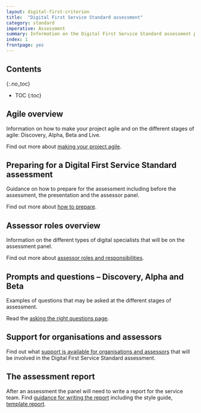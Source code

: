 ```yaml
---
layout: digital-first-criterion
title:  "Digital First Service Standard assessment"
category: standard
imperative: Assessment
summary: Information on the Digital First Service Standard assessment process
index: 1
frontpage: yes
---
```


## Contents
{:.no_toc}

* TOC
{:toc}
<!--TOC max3-->

## Agile overview

Information on how to make your project agile and on the different stages of agile: Discovery, Alpha, Beta and Live.

Find out more about [making your project agile](/assessments/agile-overview).

## Preparing for a Digital First Service Standard assessment

Guidance on how to prepare for the assessment including before the assessment, the presentation and the assessor panel.

Find out more about [how to prepare](/assessments/assessment-preparation).

## Assessor roles overview

Information on the different types of digital specialists that will be on the assessment panel.

Find out more about [assessor roles and responsibilities](/assessments/assessment-panel-roles).

## Prompts and questions – Discovery, Alpha and Beta

Examples of questions that may be asked at the different stages of assessment.

Read the [asking the right questions page](/assessments/asking-the-right-questions).

## Support for organisations and assessors

Find out what [support is available for organisations and assessors](/assessments/support-for-organisations-and-assessors) that will be involved in the Digital First Service Standard assessment.

## The assessment report

After an assessment the panel will need to write a report for the service team. Find [guidance for writing the report](/assessments/assessment-guide-to-writing-the-report) including the style guide, [template report](https://github.com/scottishgovernment/scottishgovernment.github.io/raw/master/_assessments/Technology_Assurance_Framework_Template_Digital_First_Report.docx).
